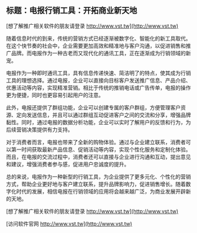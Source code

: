 ## **标题：电报行销工具：开拓商业新天地**

[想了解推广相关软件的朋友请登录 http://www.vst.tw](http://www.vst.tw)

随着信息时代的到来，传统的营销方式已经逐渐被数字化、智能化的新工具取代。在这个快节奏的社会中，企业需要更加高效和精准地与客户沟通，以促进销售和推广品牌。而电报作为一种古老而又现代化的通讯工具，正在逐渐成为行销领域的新宠。

电报作为一种即时通讯工具，具有信息传递快速、简洁明了的特点，使其成为行销工具的理想选择。通过电报，企业可以直接向目标客户发送推广信息、产品介绍、优惠活动等内容，实现精准营销。相比于传统的推销电话或广告传单，电报的操作更为便捷，同时也更容易引起用户的注意。

此外，电报还提供了群组功能，企业可以创建专属的客户群组，方便管理客户资源、定向发送信息，并且可以通过群组互动促进客户之间的交流和分享，增强品牌黏性。同时，通过电报的数据分析功能，企业可以实时了解用户的反馈和行为，为后续营销决策提供有力支持。

对于消费者而言，电报也带来了全新的购物体验。通过与企业建立联系，消费者可以第一时间获取最新产品信息、促销活动等内容，实现个性化服务和定制化体验。而且，在电报的交流过程中，消费者还可以直接与企业进行沟通和互动，提出意见和建议，增强消费者参与感，促进用户忠诚度的提升。

总的来说，电报作为一种新型的行销工具，为企业提供了更多元化、个性化的营销方式，帮助企业更好地与客户建立联系，提升品牌影响力，促进销售增长。随着数字化时代的发展，相信电报在行销领域的应用将会越来越广泛，为商业发展开辟新的天地。

[想了解推广相关软件的朋友请登录 http://www.vst.tw](http://www.vst.tw)


[访问软件官网 http://www.vst.tw](http://www.vst.tw)
